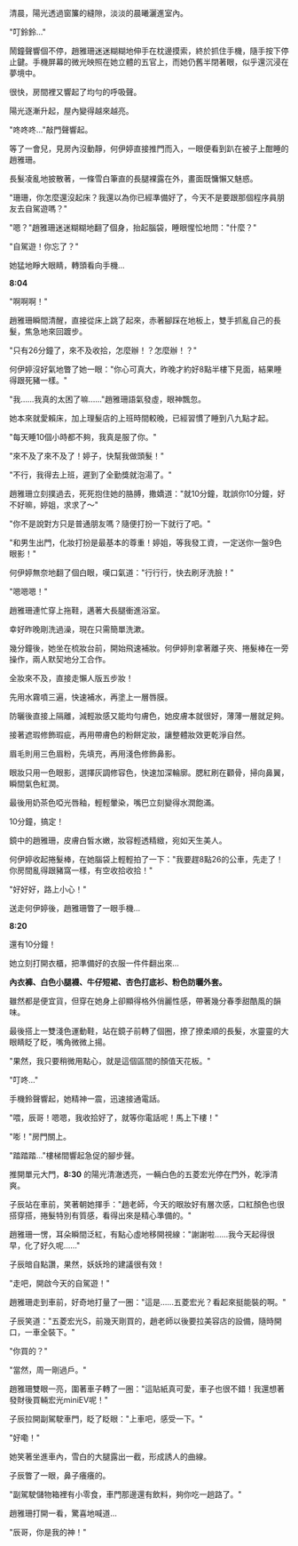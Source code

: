 清晨，陽光透過窗簾的縫隙，淡淡的晨曦灑進室內。  

"叮鈴鈴..."  

鬧鐘聲響個不停，趙雅珊迷迷糊糊地伸手在枕邊摸索，終於抓住手機，隨手按下停止鍵。手機屏幕的微光映照在她立體的五官上，而她仍舊半閉著眼，似乎還沉浸在夢境中。  

很快，房間裡又響起了均勻的呼吸聲。  

陽光逐漸升起，屋內變得越來越亮。  

"咚咚咚..."敲門聲響起。  

等了一會兒，見房內沒動靜，何伊婷直接推門而入，一眼便看到趴在被子上酣睡的趙雅珊。  

長髮凌亂地披散著，一條雪白筆直的長腿裸露在外，畫面既慵懶又魅惑。  

"珊珊，你怎麼還沒起床？我還以為你已經準備好了，今天不是要跟那個程序員朋友去自駕遊嗎？"  

"嗯？"趙雅珊迷迷糊糊地翻了個身，抬起腦袋，睡眼惺忪地問："什麼？"  

"自駕遊！你忘了？"  

她猛地睜大眼睛，轉頭看向手機...  

**8:04**  

"啊啊啊！"  

趙雅珊瞬間清醒，直接從床上跳了起來，赤著腳踩在地板上，雙手抓亂自己的長髮，焦急地來回踱步。  

"只有26分鐘了，來不及收拾，怎麼辦！？怎麼辦！？"  

何伊婷沒好氣地瞥了她一眼："你心可真大，昨晚才約好8點半樓下見面，結果睡得跟死豬一樣。"  

"我……我真的太困了嘛……"趙雅珊語氣發虛，眼神飄忽。  

她本來就愛賴床，加上理髮店的上班時間較晚，已經習慣了睡到八九點才起。  

"每天睡10個小時都不夠，我真是服了你。"  

"來不及了來不及了！婷子，快幫我做頭髮！"  

"不行，我得去上班，遲到了全勤獎就泡湯了。"  

趙雅珊立刻撲過去，死死抱住她的胳膊，撒嬌道："就10分鐘，耽誤你10分鐘，好不好嘛，婷姐，求求了～"  

"你不是說對方只是普通朋友嗎？隨便打扮一下就行了吧。"  

"和男生出門，化妝打扮是最基本的尊重！婷姐，等我發工資，一定送你一盤9色眼影！"  

何伊婷無奈地翻了個白眼，嘆口氣道："行行行，快去刷牙洗臉！"  

"嗯嗯嗯！"  

趙雅珊連忙穿上拖鞋，邁著大長腿衝進浴室。  

幸好昨晚剛洗過澡，現在只需簡單洗漱。  

幾分鐘後，她坐在梳妝台前，開始飛速補妝。何伊婷則拿著離子夾、捲髮棒在一旁操作，兩人默契地分工合作。  

全妝來不及，直接走懶人版五步妝！  

先用水霧噴三遍，快速補水，再塗上一層唇膜。  

防曬後直接上隔離，減輕妝感又能均勻膚色，她皮膚本就很好，薄薄一層就足夠。  

接著遮瑕修飾瑕疵，再用帶膚色的粉餅定妝，讓整體妝效更乾淨自然。  

眉毛則用三色眉粉，先填充，再用淺色修飾鼻影。  

眼妝只用一色眼影，選擇灰調修容色，快速加深輪廓。腮紅刷在顴骨，掃向鼻翼，瞬間氣色紅潤。  

最後用奶茶色啞光唇釉，輕輕暈染，嘴巴立刻變得水潤飽滿。  

10分鐘，搞定！  

鏡中的趙雅珊，皮膚白皙水嫩，妝容輕透精緻，宛如天生美人。  

何伊婷收起捲髮棒，在她腦袋上輕輕拍了一下："我要趕8點26的公車，先走了！你房間亂得跟豬窩一樣，有空收拾收拾！"  

"好好好，路上小心！"  

送走何伊婷後，趙雅珊瞥了一眼手機...  

**8:20**  

還有10分鐘！  

她立刻打開衣櫃，把準備好的衣服一件件翻出來...  

**內衣褲、白色小腿襪、牛仔短裙、杏色打底衫、粉色防曬外套。**  

雖然都是便宜貨，但穿在她身上卻顯得格外俏麗性感，帶著幾分春季甜酷風的韻味。  

最後搭上一雙淺色運動鞋，站在鏡子前轉了個圈，撩了撩柔順的長髮，水靈靈的大眼睛眨了眨，嘴角微微上揚。  

"果然，我只要稍微用點心，就是這個區間的顏值天花板。"  

"叮咚..."  

手機鈴聲響起，她精神一震，迅速接通電話。  

"喂，辰哥！嗯嗯，我收拾好了，就等你電話呢！馬上下樓！"  

"嘭！"房門關上。  

"踏踏踏..."樓梯間響起急促的腳步聲。  

推開單元大門，**8:30** 的陽光清澈透亮，一輛白色的五菱宏光停在門外，乾淨清爽。  

子辰站在車前，笑著朝她揮手："趙老師，今天的眼妝好有層次感，口紅顏色也很搭穿搭，捲髮特別有質感，看得出來是精心準備的。"  

趙雅珊一愣，耳朵瞬間泛紅，有點心虛地移開視線："謝謝啦……我今天起得很早，化了好久呢……"  

子辰暗自點讚，果然，妖妖玲的建議很有效！  

"走吧，開啟今天的自駕遊！"  

趙雅珊走到車前，好奇地打量了一圈："這是……五菱宏光？看起來挺能裝的啊。"  

子辰笑道："五菱宏光S，前幾天剛買的，趙老師以後要拉美容店的設備，隨時開口，一車全裝下。"  

"你買的？"  

"當然，周一剛過戶。"  

趙雅珊雙眼一亮，圍著車子轉了一圈："這貼紙真可愛，車子也很不錯！我還想著發財後買輛宏光miniEV呢！"  

子辰拉開副駕駛車門，眨了眨眼："上車吧，感受一下。"  

"好嘞！"  

她笑著坐進車內，雪白的大腿露出一截，形成誘人的曲線。  

子辰瞥了一眼，鼻子癢癢的。  

"副駕駛儲物箱裡有小零食，車門那邊還有飲料，夠你吃一趟路了。"  

趙雅珊打開一看，驚喜地喊道...  

"辰哥，你是我的神！"